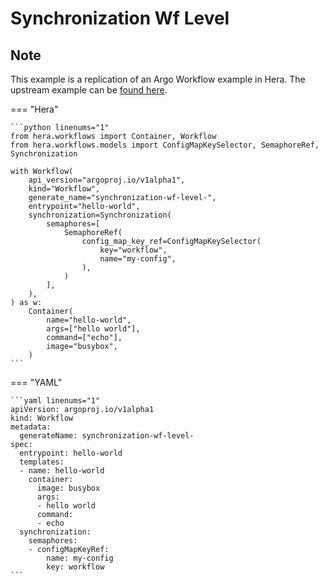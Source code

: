 # Synchronization Wf Level

## Note

This example is a replication of an Argo Workflow example in Hera.
The upstream example can be [found here](https://github.com/argoproj/argo-workflows/blob/main/examples/synchronization-wf-level.yaml).




=== "Hera"

    ```python linenums="1"
    from hera.workflows import Container, Workflow
    from hera.workflows.models import ConfigMapKeySelector, SemaphoreRef, Synchronization

    with Workflow(
        api_version="argoproj.io/v1alpha1",
        kind="Workflow",
        generate_name="synchronization-wf-level-",
        entrypoint="hello-world",
        synchronization=Synchronization(
            semaphores=[
                SemaphoreRef(
                    config_map_key_ref=ConfigMapKeySelector(
                        key="workflow",
                        name="my-config",
                    ),
                )
            ],
        ),
    ) as w:
        Container(
            name="hello-world",
            args=["hello world"],
            command=["echo"],
            image="busybox",
        )
    ```

=== "YAML"

    ```yaml linenums="1"
    apiVersion: argoproj.io/v1alpha1
    kind: Workflow
    metadata:
      generateName: synchronization-wf-level-
    spec:
      entrypoint: hello-world
      templates:
      - name: hello-world
        container:
          image: busybox
          args:
          - hello world
          command:
          - echo
      synchronization:
        semaphores:
        - configMapKeyRef:
            name: my-config
            key: workflow
    ```

